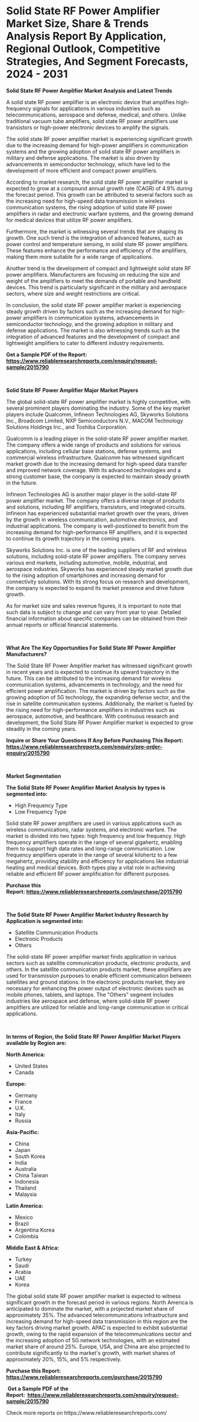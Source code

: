 <p><h1>Solid State RF Power Amplifier Market Size, Share & Trends Analysis Report By Application, Regional Outlook, Competitive Strategies, And Segment Forecasts, 2024 - 2031</h1></p><p><strong>Solid State RF Power Amplifier Market Analysis and Latest Trends</strong></p>
<p><p>A solid state RF power amplifier is an electronic device that amplifies high-frequency signals for applications in various industries such as telecommunications, aerospace and defense, medical, and others. Unlike traditional vacuum tube amplifiers, solid state RF power amplifiers use transistors or high-power electronic devices to amplify the signals.</p><p>The solid state RF power amplifier market is experiencing significant growth due to the increasing demand for high-power amplifiers in communication systems and the growing adoption of solid state RF power amplifiers in military and defense applications. The market is also driven by advancements in semiconductor technology, which have led to the development of more efficient and compact power amplifiers.</p><p>According to market research, the solid state RF power amplifier market is expected to grow at a compound annual growth rate (CAGR) of 4.9% during the forecast period. This growth can be attributed to several factors such as the increasing need for high-speed data transmission in wireless communication systems, the rising adoption of solid state RF power amplifiers in radar and electronic warfare systems, and the growing demand for medical devices that utilize RF power amplifiers.</p><p>Furthermore, the market is witnessing several trends that are shaping its growth. One such trend is the integration of advanced features, such as power control and temperature sensing, in solid state RF power amplifiers. These features enhance the performance and efficiency of the amplifiers, making them more suitable for a wide range of applications.</p><p>Another trend is the development of compact and lightweight solid state RF power amplifiers. Manufacturers are focusing on reducing the size and weight of the amplifiers to meet the demands of portable and handheld devices. This trend is particularly significant in the military and aerospace sectors, where size and weight restrictions are critical.</p><p>In conclusion, the solid state RF power amplifier market is experiencing steady growth driven by factors such as the increasing demand for high-power amplifiers in communication systems, advancements in semiconductor technology, and the growing adoption in military and defense applications. The market is also witnessing trends such as the integration of advanced features and the development of compact and lightweight amplifiers to cater to different industry requirements.</p></p>
<p><strong>Get a Sample PDF of the Report:&nbsp; <a href="https://www.reliableresearchreports.com/enquiry/request-sample/2015790">https://www.reliableresearchreports.com/enquiry/request-sample/2015790</a></strong></p>
<p>&nbsp;</p>
<p><strong>Solid State RF Power Amplifier Major Market Players</strong></p>
<p><p>The global solid-state RF power amplifier market is highly competitive, with several prominent players dominating the industry. Some of the key market players include Qualcomm, Infineon Technologies AG, Skyworks Solutions Inc., Broadcom Limited, NXP Semiconductors N.V., MACOM Technology Solutions Holdings Inc., and Toshiba Corporation.</p><p>Qualcomm is a leading player in the solid-state RF power amplifier market. The company offers a wide range of products and solutions for various applications, including cellular base stations, defense systems, and commercial wireless infrastructure. Qualcomm has witnessed significant market growth due to the increasing demand for high-speed data transfer and improved network coverage. With its advanced technologies and a strong customer base, the company is expected to maintain steady growth in the future.</p><p>Infineon Technologies AG is another major player in the solid-state RF power amplifier market. The company offers a diverse range of products and solutions, including RF amplifiers, transistors, and integrated circuits. Infineon has experienced substantial market growth over the years, driven by the growth in wireless communication, automotive electronics, and industrial applications. The company is well-positioned to benefit from the increasing demand for high-performance RF amplifiers, and it is expected to continue its growth trajectory in the coming years.</p><p>Skyworks Solutions Inc. is one of the leading suppliers of RF and wireless solutions, including solid-state RF power amplifiers. The company serves various end markets, including automotive, mobile, industrial, and aerospace industries. Skyworks has experienced steady market growth due to the rising adoption of smartphones and increasing demand for connectivity solutions. With its strong focus on research and development, the company is expected to expand its market presence and drive future growth.</p><p>As for market size and sales revenue figures, it is important to note that such data is subject to change and can vary from year to year. Detailed financial information about specific companies can be obtained from their annual reports or official financial statements.</p></p>
<p>&nbsp;</p>
<p><strong>What Are The Key Opportunities For Solid State RF Power Amplifier Manufacturers?</strong></p>
<p><p>The Solid State RF Power Amplifier market has witnessed significant growth in recent years and is expected to continue its upward trajectory in the future. This can be attributed to the increasing demand for wireless communication systems, advancements in technology, and the need for efficient power amplification. The market is driven by factors such as the growing adoption of 5G technology, the expanding defense sector, and the rise in satellite communication systems. Additionally, the market is fueled by the rising need for high-performance amplifiers in industries such as aerospace, automotive, and healthcare. With continuous research and development, the Solid State RF Power Amplifier market is expected to grow steadily in the coming years.</p></p>
<p><strong>Inquire or Share Your Questions If Any Before Purchasing This Report: <a href="https://www.reliableresearchreports.com/enquiry/pre-order-enquiry/2015790">https://www.reliableresearchreports.com/enquiry/pre-order-enquiry/2015790</a></strong></p>
<p>&nbsp;</p>
<p><strong>Market Segmentation</strong></p>
<p><strong>The Solid State RF Power Amplifier Market Analysis by types is segmented into:</strong></p>
<p><ul><li>High Frequency Type</li><li>Low Frequency Type</li></ul></p>
<p><p>Solid state RF power amplifiers are used in various applications such as wireless communications, radar systems, and electronic warfare. The market is divided into two types: high frequency and low frequency. High frequency amplifiers operate in the range of several gigahertz, enabling them to support high data rates and long-range communication. Low frequency amplifiers operate in the range of several kilohertz to a few megahertz, providing stability and efficiency for applications like industrial heating and medical devices. Both types play a vital role in achieving reliable and efficient RF power amplification for different purposes.</p></p>
<p><strong>Purchase this Report:&nbsp;<a href="https://www.reliableresearchreports.com/purchase/2015790">https://www.reliableresearchreports.com/purchase/2015790</a></strong></p>
<p>&nbsp;</p>
<p><strong>The Solid State RF Power Amplifier Market Industry Research by Application is segmented into:</strong></p>
<p><ul><li>Satellite Communication Products</li><li>Electronic Products</li><li>Others</li></ul></p>
<p><p>The solid-state RF power amplifier market finds application in various sectors such as satellite communication products, electronic products, and others. In the satellite communication products market, these amplifiers are used for transmission purposes to enable efficient communication between satellites and ground stations. In the electronic products market, they are necessary for enhancing the power output of electronic devices such as mobile phones, tablets, and laptops. The "Others" segment includes industries like aerospace and defense, where solid-state RF power amplifiers are utilized for reliable and long-range communication in critical applications.</p></p>
<p>&nbsp;</p>
<p><strong>In terms of Region, the Solid State RF Power Amplifier Market Players available by Region are:</strong></p>
<p>
    <p> <strong> North America: </strong>
        <ul>
            <li>United States</li>
            <li>Canada</li>
        </ul>
        </p> 
    <p> <strong> Europe: </strong>
        <ul>
            <li>Germany</li>
            <li>France</li>
            <li>U.K.</li>
            <li>Italy</li>
            <li>Russia</li>
        </ul>
        </p> 
    <p> <strong> Asia-Pacific: </strong>
        <ul>
            <li>China</li>
            <li>Japan</li>
            <li>South Korea</li>
            <li>India</li>
            <li>Australia</li>
            <li>China Taiwan</li>
            <li>Indonesia</li>
            <li>Thailand</li>
            <li>Malaysia</li>
        </ul>
        </p> 
    <p> <strong> Latin America: </strong>
        <ul>
            <li>Mexico</li>
            <li>Brazil</li>
            <li>Argentina Korea</li>
            <li>Colombia</li>
        </ul>
        </p> 
    <p> <strong> Middle East & Africa: </strong>
        <ul>
            <li>Turkey</li>
            <li>Saudi</li>
            <li>Arabia</li>
            <li>UAE</li>
            <li>Korea</li>
        </ul>
    </p>
    </p>
<p><p>The global solid state RF power amplifier market is expected to witness significant growth in the forecast period in various regions. North America is anticipated to dominate the market, with a projected market share of approximately 35%. The advanced telecommunications infrastructure and increasing demand for high-speed data transmission in this region are the key factors driving market growth. APAC is expected to exhibit substantial growth, owing to the rapid expansion of the telecommunications sector and the increasing adoption of 5G network technologies, with an estimated market share of around 25%. Europe, USA, and China are also projected to contribute significantly to the market's growth, with market shares of approximately 20%, 15%, and 5% respectively.</p></p>
<p><strong>Purchase this Report: <a href="https://www.reliableresearchreports.com/purchase/2015790">https://www.reliableresearchreports.com/purchase/2015790</a></strong></p>
<p>&nbsp;<strong>Get a Sample PDF of the Report:&nbsp;&nbsp;<a href="https://www.reliableresearchreports.com/enquiry/request-sample/2015790">https://www.reliableresearchreports.com/enquiry/request-sample/2015790</a></strong></p>
<p><strong></strong></p>
<p>Check more reports on https://www.reliableresearchreports.com/</p>